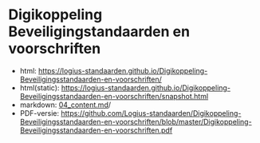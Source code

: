 # Digikoppeling Beveiligingstandaarden en voorschriften

- html: https://logius-standaarden.github.io/Digikoppeling-Beveiligingsstandaarden-en-voorschriften/
- html(static): https://logius-standaarden.github.io/Digikoppeling-Beveiligingsstandaarden-en-voorschriften/snapshot.html
- markdown: [04_content.md](04_content.md)/
- PDF-versie: https://github.com/Logius-standaarden/Digikoppeling-Beveiligingsstandaarden-en-voorschriften/blob/master/Digikoppeling-Beveiligingsstandaarden-en-voorschriften.pdf